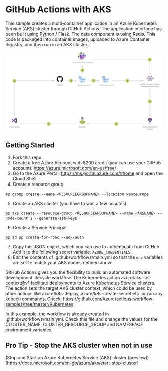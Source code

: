 # GitHub Actions with AKS

This sample creates a multi-container application in an Azure Kubernetes Service (AKS) cluster through GitHub Actions. The application interface has been built using Python / Flask. The data component is using Redis. This code is packaged into container images, uploaded to Azure Container Registry, and then run in an AKS cluster..

![diagram](screenshot.png "Diagram")

## Getting Started

1) Fork this repo.
2) Create a free Azure Account with $200 credit (you can use your GitHub account): https://azure.microsoft.com/en-us/free/
3) Go to the Azure Portal: https://ms.portal.azure.com/#home and open the Cloud Shell.
4) Create a resource group
```
az group create --name <RESOURCEGROUPNAME> --location westeurope
```
5) Create an AKS cluster (you have to wait a few minutes)
```
az aks create --resource-group <RESOURCEGROUPNAME> --name <AKSNAME> --node-count 1 --generate-ssh-keys 
```
6) Create a Service Principal.
```
az ad sp create-for-rbac --sdk-auth
```
7) Copy this JSON object, which you can use to authenticate from GitHub. Add it to the following secret variable:
`AZURE_CREDENTIALS`
8) Edit the contents of .github/workflows/main.yml so that the `env` variables are set to match your AKS names defined above

GitHub Actions gives you the flexibility to build an automated software development lifecycle workflow. The Kubernetes action azure/aks-set-context@v1 facilitate deployments to Azure Kubernetes Service clusters. The action sets the target AKS cluster context, which could be used by other actions like azure/k8s-deploy, azure/k8s-create-secret etc. or run any kubectl commands. Check: https://github.com/Azure/actions-workflow-samples/tree/master/Kubernetes

In this example, the workflow is already created in .github/workflows/main.yml. Check this file and change the values for the CLUSTER_NAME, CLUSTER_RESOURCE_GROUP and NAMESPACE environment variables. 

## Pro Tip - Stop the AKS cluster when not in use

(Stop and Start an Azure Kubernetes Service (AKS) cluster (preview))[https://docs.microsoft.com/en-gb/azure/aks/start-stop-cluster]
